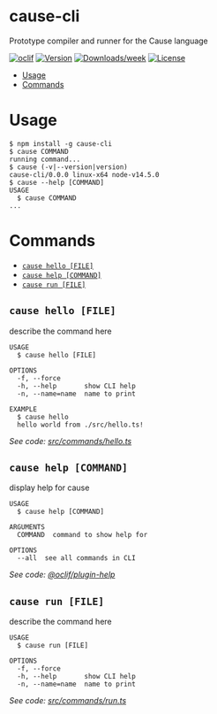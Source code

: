 cause-cli
=========

Prototype compiler and runner for the Cause language

[![oclif](https://img.shields.io/badge/cli-oclif-brightgreen.svg)](https://oclif.io)
[![Version](https://img.shields.io/npm/v/cause-cli.svg)](https://npmjs.org/package/cause-cli)
[![Downloads/week](https://img.shields.io/npm/dw/cause-cli.svg)](https://npmjs.org/package/cause-cli)
[![License](https://img.shields.io/npm/l/cause-cli.svg)](https://github.com/dallonf/causelang/blob/master/package.json)

<!-- toc -->
* [Usage](#usage)
* [Commands](#commands)
<!-- tocstop -->
# Usage
<!-- usage -->
```sh-session
$ npm install -g cause-cli
$ cause COMMAND
running command...
$ cause (-v|--version|version)
cause-cli/0.0.0 linux-x64 node-v14.5.0
$ cause --help [COMMAND]
USAGE
  $ cause COMMAND
...
```
<!-- usagestop -->
# Commands
<!-- commands -->
* [`cause hello [FILE]`](#cause-hello-file)
* [`cause help [COMMAND]`](#cause-help-command)
* [`cause run [FILE]`](#cause-run-file)

## `cause hello [FILE]`

describe the command here

```
USAGE
  $ cause hello [FILE]

OPTIONS
  -f, --force
  -h, --help       show CLI help
  -n, --name=name  name to print

EXAMPLE
  $ cause hello
  hello world from ./src/hello.ts!
```

_See code: [src/commands/hello.ts](https://github.com/dallonf/causelang/blob/v0.0.0/src/commands/hello.ts)_

## `cause help [COMMAND]`

display help for cause

```
USAGE
  $ cause help [COMMAND]

ARGUMENTS
  COMMAND  command to show help for

OPTIONS
  --all  see all commands in CLI
```

_See code: [@oclif/plugin-help](https://github.com/oclif/plugin-help/blob/v3.2.0/src/commands/help.ts)_

## `cause run [FILE]`

describe the command here

```
USAGE
  $ cause run [FILE]

OPTIONS
  -f, --force
  -h, --help       show CLI help
  -n, --name=name  name to print
```

_See code: [src/commands/run.ts](https://github.com/dallonf/causelang/blob/v0.0.0/src/commands/run.ts)_
<!-- commandsstop -->
